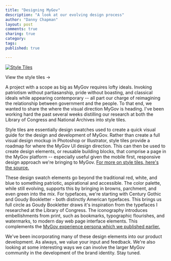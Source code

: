 ```yaml
---
title: "Designing MyGov"
description: "A look at our evolving design process"
author: "Danny Chapman"
layout: post
comments: true
sharing: true
category: 
tags: 
published: true

---
```


<div class="thumbright" id="Gallery">

<a rel="lightbox" class="slideshow" href="http://presidential-innovation-fellows.github.com/mygov/images/content/style-tile-v1.png"><img src="http://presidential-innovation-fellows.github.com/mygov/images/content/styletiles-thumb.jpg" alt="Style Tiles" /></a>
  
<a rel="lightbox" class="slideshow" href="http://presidential-innovation-fellows.github.com/mygov/images/content/style-tile-v2.png" style="display: none;" alt="style tiles"><img src="http://presidential-innovation-fellows.github.com/mygov/images/content/style-tile-v2.png" style="display: none;" alt="style tiles" /></a>

<a rel="lightbox" class="slideshow" href="http://presidential-innovation-fellows.github.com/mygov/images/content/style-tile-v3.png" style="display: none;"><img src="http://presidential-innovation-fellows.github.com/mygov/images/content/style-tile-v3.png" style="display: none;" alt="style tiles" /></a>

<a rel="lightbox" class="slideshow" href="http://presidential-innovation-fellows.github.com/mygov/images/content/style-tile-v4.png" style="display: none;"><img src="http://presidential-innovation-fellows.github.com/mygov/images/content/style-tile-v4.png" style="display: none;" alt="style tiles" /></a>

<p>View the style tiles &rarr;</p>

</div>

A project with a scope as big as MyGov requires lofty ideals. Invoking patriotism without partiasanship, pride without boasting, and classical ideals while appearing contemporary -- all part our charge of reimagining the relationship between government and the people. To that end, we wanted to share the where the visual direction MyGov is heading. I've been working hard the past several weeks distilling our research at both the Library of Congress and National Archives into style tiles. 

<!-- more -->



Style tiles are essentially design swatches used to create a quick visual guide for the design and development of MyGov. Rather than create a full visual design mockup in Photoshop or Illustrator, style tiles provide a roadmap for where the MyGov UI design direction. This can then be used to create design elements, or reusable building blocks, that comprise a page in the MyGov platform -- especially useful given the mobile first, responsive design approach we're bringing to MyGov. [For more on style tiles, here's the source.](http://styletil.es/)

These design swatch elements go beyond the traditional red, white, and blue to something patriotic, aspirational and accessible. The color palette, while still evolving, supports this by bringing in browns, parchment, and even green into the mix. For typefaces, we're starting with Century Gothic and Goudy Bookletter - both distinctly American typefaces. This brings us full circle as Goudy Bookletter draws it's inspiration from the typefaces I researched at the Library of Congress. The iconography introduces embellishments from print, such as bookmarks, typographic flourishes, and watermarks, to modern day web page interface elements. This complements the 
[MyGov experience persona which we published earlier.](http://presidential-innovation-fellows.github.com/mygov/2012/10/15/my-gov-experience-ux-persona/)
  

We've been incorporating many of these design elements into our product development. As always, we value your input and feedback. We're also looking at some interesting ways we can involve the larger MyGov community in the development of the brand identity. Stay tuned.




